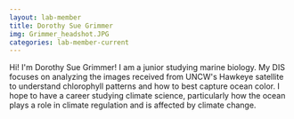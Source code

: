```yaml
---
layout: lab-member
title: Dorothy Sue Grimmer
img: Grimmer_headshot.JPG
categories: lab-member-current
---
```


Hi! I'm Dorothy Sue Grimmer! I am a junior studying marine biology. My DIS focuses on analyzing the images received from UNCW's Hawkeye satellite to understand chlorophyll patterns and how to best capture ocean color. I hope to have a career studying climate science, particularly how the ocean plays a role in climate regulation and is affected by climate change.